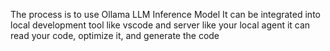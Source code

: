 The process is to use Ollama LLM Inference Model 
It can be integrated into local development tool like vscode and server like your local agent 
it can read your code, optimize it, and generate the code 
